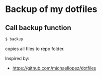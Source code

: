 # Backup of my dotfiles

## Call backup function

```bash
$ backup
```
copies all files to repo folder.

Inspired by:
- https://github.com/michaellopez/dotfiles
